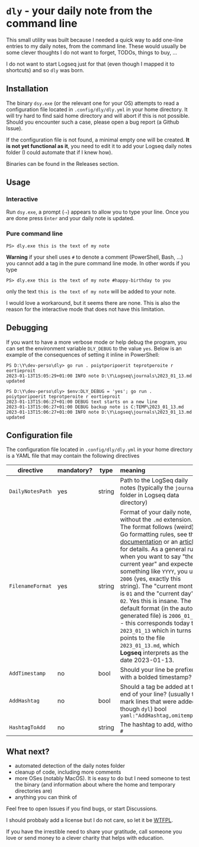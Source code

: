 <!-- markdownlint-disable MD040 MD009 -->

# `dly` - your daily note from the command line

This small utility was built because I needed a quick way to add one-line entries to my daily notes, from the command line. These would usually be some clever thoughts I do not want to forget, TODOs, things to buy, ...

I do not want to start Logseq just for that (even though I mapped it to shortcuts) and so `dly` was born.

## Installation

The binary `dsy.exe` (or the relevant one for your OS) attempts to read a configuration file located in `.config/dly/dly.yml` in your home directory. It will try hard to find said home directory and will abort if this is not possible. Should you encounter such a case, please open a bug report (a Github Issue).

If the configuration file is not found, a minimal empty one will be created. **It is not yet functional as it**, you need to edit it to add your Logseq daily notes folder (I could automate that if I knew how).

Binaries can be found in the Releases section.

## Usage

### Interactive

Run `dsy.exe`, a prompt (`⤑`) appears to allow you to type your line. Once you are done press `Enter` and your daily note is updated.

### Pure command line

```
PS> dly.exe this is the text of my note
```

**Warning** if your shell uses `#` to denote a comment (PowerShell, Bash, ...) you cannot add a tag in the pure command line mode. In other words if you type

```
PS> dly.exe this is the text of my note #happy-birthday to you
```

only the text `this is the text of my note` will be added to your note.

I would love a workaround, but it seems there are none. This is also the reason for the interactive mode that does not have this limitation.

## Debugging

If you want to have a more verbose mode or help debug the program, you can set the environment variable `DLY_DEBUG` to the value `yes`. Below is an example of the consequences of setting it inline in PowerShell:

```
PS D:\Y\dev-perso\dly> go run . poiytporipoerit teprotperoite r eortieproit
2023-01-13T15:05:29+01:00 INFO note D:\Y\Logseq\journals\2023_01_13.md updated

PS D:\Y\dev-perso\dly> $env:DLY_DEBUG = 'yes'; go run . poiytporipoerit teprotperoite r eortieproit
2023-01-13T15:06:27+01:00 DEBUG text starts on a new line
2023-01-13T15:06:27+01:00 DEBUG backup note is C:TEMP\2023_01_13.md
2023-01-13T15:06:27+01:00 INFO note D:\Y\Logseq\journals\2023_01_13.md updated
```

## Configuration file

The configuration file located in `.config/dly/dly.yml` in your home directory is a YAML file that may contain the following directives

| directive | mandatory? | type | meaning |
| --- | --- | --- | :--- |
| `DailyNotesPath` | yes | string | Path to the LogSeq daily notes (typically the `journal` folder in Logseq data directory)
| `FilenameFormat` | yes | string | Format of your daily note, without the `.md` extension. The format follows (weird) Go formatting rules, see the [documentation](https://pkg.go.dev/time) or an [article](https://www.geeksforgeeks.org/time-formatting-in-golang/) for details. As a general rule, when you want to say "the current year" and expected something like `YYYY`, you use `2006` (yes, exactly this string). The "current month" is `01` and the "current day" is `02`. Yes this is insane. The default format (in the auto-generated file) is `2006_01_02` - this corresponds today to `2023_01_13` which in turns points to the file `2023_01_13.md`, which **Logseq** interprets as the date 2023-01-13.|
| `AddTimestamp` | no | bool | Should your line be prefixed with a bolded timestamp? |
| `AddHashtag` | no | bool | Should a tag be added at the end of your line? (usually to mark lines that were added though `dyl`)     bool   `yaml:"AddHashtag,omitempty"`
| `HashtagToAdd` | no | string | The hashtag to add, without `#` |

## What next?

- automated detection of the daily notes folder
- cleanup of code, including more comments
- more OSes (notably MacOS). It is easy to do but I need someone to test the binary (and information about where the home and temporary directories are)
- anything you can think of

Feel free to open Issues if you find bugs, or start Discussions.

I should probbaly add a license but I do not care, so let it be [WTFPL](https://en.wikipedia.org/wiki/WTFPL).

If you have the irrestible need to share your gratitude, call someone you love or send money to a clever charity that helps with education.
